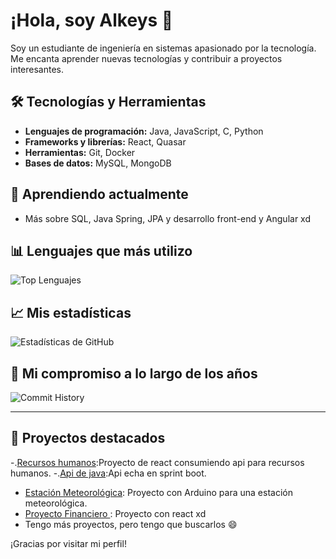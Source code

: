 # ¡Hola, soy Alkeys 👋

Soy un estudiante de ingeniería en sistemas apasionado por la tecnología. Me encanta aprender nuevas tecnologías y contribuir a proyectos interesantes.

## 🛠️ Tecnologías y Herramientas

- **Lenguajes de programación:** Java, JavaScript, C, Python
- **Frameworks y librerías:** React, Quasar
- **Herramientas:** Git, Docker
- **Bases de datos:** MySQL, MongoDB

## 🌱 Aprendiendo actualmente

- Más sobre SQL, Java Spring, JPA y desarrollo front-end y Angular xd 

## 📊 Lenguajes que más utilizo

![Top Lenguajes](https://github-readme-stats.vercel.app/api/top-langs/?username=alkeys&layout=compact&theme=radical)

## 📈 Mis estadísticas

![Estadísticas de GitHub](https://github-readme-stats.vercel.app/api?username=alkeys&show_icons=true&theme=radical)

## 📅 Mi compromiso a lo largo de los años

![Commit History](https://github-readme-streak-stats.herokuapp.com/?user=alkeys&theme=radical&animation=true)

---



## 🚀 Proyectos destacados

-.[Recursos humanos](https://github.com/alkeys/Front-web-rh):Proyecto de react consumiendo api  para recursos humanos.
-.[Api de java](https://github.com/alkeys/Api-Java-rh):Api echa en sprint boot.
- [Estación Meteorológica](https://github.com/alkeys/animated-guacamole): Proyecto con Arduino para una estación meteorológica.
- [Proyecto Financiero ](https://github.com/alkeys/fictional-disco): Proyecto con react xd
- Tengo más proyectos, pero tengo que buscarlos 😄

¡Gracias por visitar mi perfil! 

